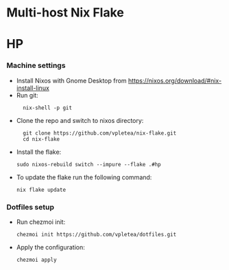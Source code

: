 # Multi-host Nix Flake

# HP
### Machine settings
- Install Nixos with Gnome Desktop from https://nixos.org/download/#nix-install-linux
- Run git:
  ```
    nix-shell -p git
  ```
- Clone the repo and switch to nixos directory:
  ```
    git clone https://github.com/vpletea/nix-flake.git
    cd nix-flake
  ```
- Install the flake:
  ```
  sudo nixos-rebuild switch --impure --flake .#hp
- To update the flake run the following command:
  ```
  nix flake update
  ```
### Dotfiles setup
- Run chezmoi init:
  ```
  chezmoi init https://github.com/vpletea/dotfiles.git
  ```
- Apply the configuration:
  ```
  chezmoi apply
  ```
